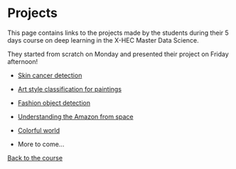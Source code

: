 # Projects

This page contains links to the projects made by the students during their 5 days course on deep learning in the X-HEC Master Data Science.

They started from scratch on Monday and presented their project on Friday afternoon!

- [Skin cancer detection](https://github.com/ruoyzhang/Skin_Cancer_Detection_with_GradCam)

- [Art style classification for paintings](https://github.com/charlottecaucheteux/style_transfer)

- [Fashion object detection](https://github.com/SebastienMoeller/Deep-Learning-Polytechnique-CAS-Object-Detection/blob/master/Blue_Steel_Classifier.ipynb)

- [Understanding the Amazon from space](https://github.com/ebgv/Planet--Understanding-the-Amazon-from-Space)

- [Colorful world](https://color-gan-x.herokuapp.com/home)

- More to come...

[Back to the course](https://mlelarge.github.io/dataflowr/#fasterai)

